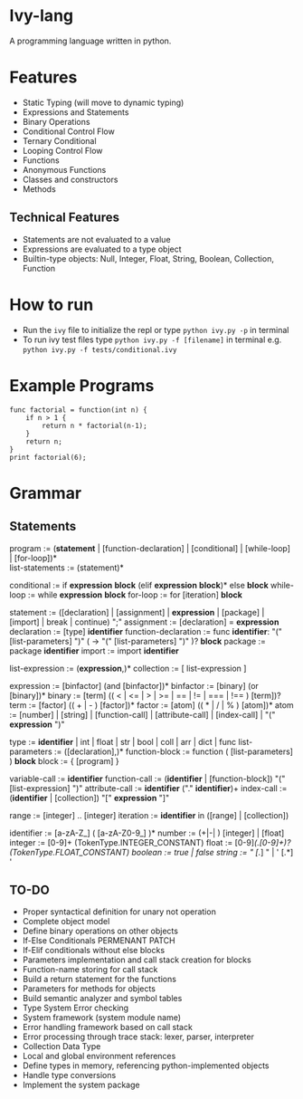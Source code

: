 # Ivy-lang
A programming language written in python.

# Features
* Static Typing (will move to dynamic typing)
* Expressions and Statements
* Binary Operations
* Conditional Control Flow
* Ternary Conditional
* Looping Control Flow
* Functions
* Anonymous Functions
* Classes and constructors
* Methods

## Technical Features
* Statements are not evaluated to a value
* Expressions are evaluated to a type object
* Builtin-type objects: Null, Integer, Float, String, Boolean, Collection, Function

# How to run
* Run the `ivy` file to initialize the repl or type `python ivy.py -p` in terminal
* To run ivy test files type `python ivy.py -f [filename]` in terminal
e.g. `python ivy.py -f tests/conditional.ivy`

# Example Programs
```
func factorial = function(int n) {
    if n > 1 {
        return n * factorial(n-1);
    }
    return n;
}
print factorial(6);
```

# Grammar
## Statements
program := (__statement__ | [function-declaration] | [conditional] | [while-loop] | [for-loop])*  
list-statements := (statement)*

conditional := if __expression__ __block__ (elif __expression__ __block__)* else __block__
while-loop := while __expression__ __block__
for-loop := for [iteration] __block__

statement := ([declaration] | [assignment] | __expression__ | [package] | [import] | break | continue) ";"
assignment := [declaration] = __expression__
declaration := [type] __identifier__
function-declaration := func __identifier__: "(" [list-parameters] ")" ( -> "(" [list-parameters] ")" )? __block__
package := package __identifier__
import := import __identifier__

list-expression := (__expression__,)*
collection := [ list-expression ]

expression := [binfactor] (and [binfactor])*
binfactor := [binary] (or [binary])*
binary := [term] (( < | <= | > | >= | == | != | === | !== ) [term])?
term := [factor] (( + | - ) [factor])*
factor := [atom] (( * | / | % ) [atom])*
atom := [number] | [string] | [function-call] | [attribute-call] | [index-call] | "(" __expression__ ")"

type := __identifier__ | int | float | str | bool | coll | arr | dict | func
list-parameters := ([declaration],)*
function-block := function ( [list-parameters] ) __block__
block := { [program] }

variable-call := __identifier__
function-call := (__identifier__ | [function-block]) "(" [list-expression] ")"
attribute-call := __identifier__ ("." __identifier__)+
index-call := (__identifier__ | [collection]) "[" __expression__ "]"

range := [integer] .. [integer]
iteration := __identifier__ in ([range] | [collection])

identifier := [a-zA-Z_] ( [a-zA-Z0-9_] )*
number := (+|-| ) [integer] | [float]
integer := [0-9]+ (TokenType.INTEGER_CONSTANT)
float := [0-9]*(.[0-9]+)? (TokenType.FLOAT_CONSTANT)
boolean := true | false
string := " [.*] " | ' [.*] '

## TO-DO
- Proper syntactical definition for unary not operation
- Complete object model
- Define binary operations on other objects
- If-Else Conditionals PERMENANT PATCH
- If-Elif conditionals without else blocks
- Parameters implementation and call stack creation for blocks
- Function-name storing for call stack
- Build a return statement for the functions
- Parameters for methods for objects
- Build semantic analyzer and symbol tables
- Type System Error checking
- System framework (system module name)
- Error handling framework based on call stack
- Error processing through trace stack: lexer, parser, interpreter
- Collection Data Type
- Local and global environment references
- Define types in memory, referencing python-implemented objects
- Handle type conversions
- Implement the system package
